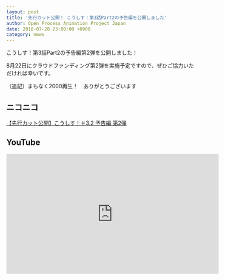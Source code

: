 ```yaml
---
layout: post
title: '先行カット公開！ こうしす！第3話Part2の予告編を公開しました'
author: Open Process Animation Project Japan
date: 2018-07-28 23:00:00 +0900
category: news
---
```


こうしす！第3話Part2の予告編第2弾を公開しました！

8月22日にクラウドファンディング第2弾を実施予定ですので、ぜひご協力いただければ幸いです。

（追記）まもなく2000再生！　ありがとうございます

## ニコニコ
<script type="application/javascript" src="https://embed.nicovideo.jp/watch/1532787244/script?w=640&h=360"></script><noscript><a href="http://www.nicovideo.jp/watch/1532787244">【先行カット公開】こうしす！＃3.2 予告編 第2弾 </a></noscript>

## YouTube
<iframe width="560" height="315" src="https://www.youtube.com/embed/vYIq8O41SeY" frameborder="0" allow="autoplay; encrypted-media" allowfullscreen></iframe>